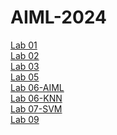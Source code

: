 # AIML-2024
[Lab 01](https://github.com/2303A51674/AIML-2024/blob/main/Lab1.ipynb)<br>
[Lab 02](https://github.com/2303A51674/AIML-2024/blob/main/Lab2.ipynb)<br>
[Lab 03](https://github.com/2303A51674/AIML-2024/blob/main/Lab3.ipynb)<br>
[Lab 05](https://github.com/2303A51674/AIML-2024/blob/main/Lab5.ipynb)<br>
[Lab 06-AIML](https://github.com/2303A51674/AIML-2024/blob/main/Lab06_AIML.ipynb)<br>
[Lab 06-KNN](https://github.com/2303A51674/AIML-2024/blob/main/Lab06.ipynb)<br>
[Lab 07-SVM](https://github.com/2303A51674/AIML-2024/blob/main/Lab07.ipynb)<br>
[Lab 09](https://github.com/2303A51674/AIML-2024/blob/main/Lab09.ipynb)<br>
